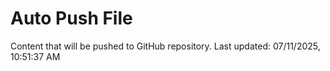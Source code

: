 # Auto Push File

Content that will be pushed to GitHub repository.
Last updated: 07/11/2025, 10:51:37 AM